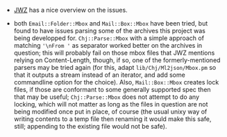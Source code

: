 - [JWZ](http://www.jwz.org/doc/content-length.html) has a nice overview on
the issues.

- both `Email::Folder::Mbox` and `Mail::Box::Mbox` have been tried, but
found to have issues parsing some of the archives this project was
being developped for. `Chj::Parse::Mbox` with a simple approach of
matching `'\nFrom '` as separator worked better on the archives in
question; this will probably fail on those mbox files that JWZ
mentions relying on Content-Length, though, if so, one of the
formerly-mentioned parsers may be tried again (for this, adapt
`lib/Chj/Ml2json/Mbox.pm` so that it outputs a stream instead of an
iterator, and add some commandline option for the choice). Also,
`Mail::Box::Mbox` creates lock files, if those are conformant to some
generally supported spec then that may be useful; `Chj::Parse::Mbox`
does not attempt to do any locking, which will not matter as long as
the files in question are not being modified once put in place, of
course (the usual unixy way of writing contents to a temp file then
renaming it would make this safe, still; appending to the existing
file would not be safe).

